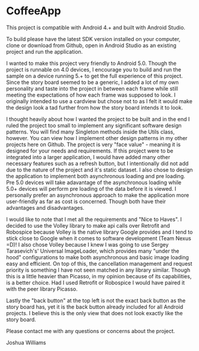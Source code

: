 # CoffeeApp
This project is compatible with Android 4.+ and built with Android Studio.

To build please have the latest SDK version installed on your computer, clone or download from Github, open in Android Studio as an existing project and run the application.

I wanted to make this project very friendly to Android 5.0. Though the project is runnable on 4.0 devices, I encourage you to build and run the sample on a device running 5.+ to get the full experience of this project. Since the story board seemed to be a generic, I added a lot of my own personality and taste into the project in between each frame while still meeting the expectations of how each frame was supposed to look. I originally intended to use a cardview but chose not to as I felt it would make the design look a tad further from how the story board intends it to look. 

I thought heavily about how I wanted the project to be built and in the end I ruled the project too small to implement any significant software design patterns. You will find many Singleton methods inside the Utils class, however. You can view how I implement other design patterns in my other projects here on Github. The project is very "face value" - meaning it is designed for your needs and requirements. If this project were to be integrated into a larger application, I would have added many other necessary features such as a refresh button, but I intentionally did not add due to the nature of the project and it's static dataset. I also chose to design the application to implement both asynchronous loading and pre loading. Pre 5.0 devices will take adavantage of the asynchronous loading while 5.0+ devices will perform pre loading of the data before it is viewed. I personally prefer an asynchronous approach to make the application more user-friendly as far as cost is concerned. Though both have their advantages and disadvantages.

I would like to note that I met all the requirements and "Nice to Haves". I decided to use the Volley library to make api calls over Retrofit and Robospice because Volley is the native library Google provides and I tend to stick close to Google when it comes to software development (Team Nexus =D)! I also chose Volley because I knew I was going to use Sergey Tarasevich's' Universal ImageLoader, which provides many "under the hood" configurations to make both asynchronous and basic image loading easy and efficient. On top of this, the cancellation management and request priority is something I have not seen matched in any library similar. Though this is a little heavier than Picasso, in my opinion because of its capabilities, is a better choice. Had I used Retrofit or Robospice I would have paired it with the peer library Picasso. 


Lastly the "back button" at the top left is not the exact back button as the story board has, yet it is the back button already included for all Android projects. I believe this is the only view that does not look exactly like the story board.

Please contact me with any questions or concerns about the project.

Joshua Williams
